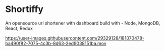 # Shortiffy
An opensource url shortener with dashboard build with - Node, MongoDB, React, Redux

https://user-images.githubusercontent.com/29329128/181070478-ba490f82-7075-4c3b-8d63-2ed9038151ba.mov
